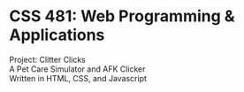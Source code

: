 # CSS 481: Web Programming & Applications
Project: Clitter Clicks\
A Pet Care Simulator and AFK Clicker\
Written in HTML, CSS, and Javascript
